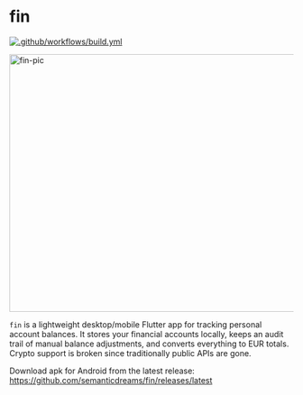 # fin

[![.github/workflows/build.yml](https://github.com/semanticdreams/fin/actions/workflows/build.yml/badge.svg?branch=)](https://github.com/semanticdreams/fin/actions/workflows/build.yml)

<img width="744" height="457" alt="fin-pic" src="https://github.com/user-attachments/assets/451c373a-42c6-4472-a241-119e90c9097f" />

`fin` is a lightweight desktop/mobile Flutter app for tracking personal account balances. It stores your financial accounts locally, keeps an audit trail of manual balance adjustments, and converts everything to EUR totals. Crypto support is broken since traditionally public APIs are gone.

Download apk for Android from the latest release:
<https://github.com/semanticdreams/fin/releases/latest>
